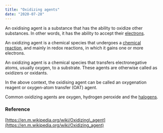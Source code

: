 ```yaml
---
title: "Oxidizing agents"
date: "2020-07-28"
---
```


An oxidising agent is a substance that has the ability to oxidize other substances. In other words, it has the ability to accept their [electrons](https://chemistdictionary.com/electron/).

An oxidizing agent is a chemical species that undergoes a [chemical reaction](https://chemistdictionary.com/chemical-reaction/), and mainly in redox reactions, in which it gains one or more electrons.

An oxidizing agent is a chemical species that transfers electronegative atoms, usually oxygen, to a substrate. These agents are otherwise called as oxidizers or oxidants.

In the above context, the oxidising agent can be called an oxygenation reagent or oxygen-atom transfer (OAT) agent.

Common oxidizing agents are oxygen, hydrogen peroxide and the [halogens](https://chemistdictionary.com/halogens/).

### Reference

[https://en.m.wikipedia.org/wiki/Oxidizing\_agent](https://en.m.wikipedia.org/wiki/Oxidizing_agent)
